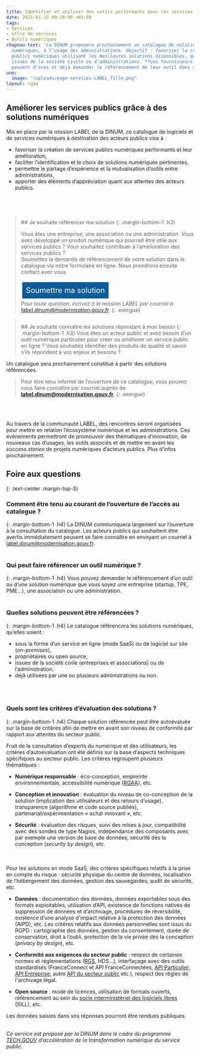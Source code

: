 ```yaml
---
title: Identifier et utiliser des outils performants pour les services publics numériques
date: 2021-01-15 09:20:00 +01:00
tags:
- Services
- offre de services
- Outils numériques
chapeau-text: 'La DINUM proposera prochainement un catalogue de solutions et d’outils
  numériques, à l’usage des administrations. Objectif : favoriser la création de services
  publics numériques utilisant les meilleures solutions disponibles, qu’elles soient
  issues de la société civile ou d’administrations. **Les fournisseurs de solutions
  peuvent d’ores et déjà demander le référencement de leur outil dans ce futur catalogue.**'
une:
  image: "/uploads/page-services-LABEL_fille.png"
layout: rgaa
---
```


<style>
.button {
background-color: #0d5c98;
border: 1px solid white;
color: white;
padding: 10px 10px;
text-align: center;
text-decoration: none;
display: inline-block;
font-style: normal;
font-size: 20px;
margin: 4px 2px;
cursor: pointer;
}

a.lien-encadre {
color: #0A4D7F;
text-decoration: none;
}
a.lien-encadre:hover {
color: #0A4D7F;
text-decoration: underline;
}
</style>

## Améliorer les services publics grâce à des solutions numériques

Mis en place par la mission LABEL de la DINUM, ce catalogue de logiciels et de services numériques à destination des acteurs publics vise à :

* favoriser la création de services publics numériques performants et leur amélioration,
* faciliter l’identification et le choix de solutions numériques pertinentes,
* permettre le partage d’expérience et la mutualisation d’outils entre administrations,
* apporter des éléments d’appréciation quant aux attentes des acteurs publics.
<br>
<br>


> <figure class='image-left' style='width: 4%; margin-top: 0.4rem;'><img src="/uploads/fleche-droite.png" alt=""/></figure>## Je souhaite référencer ma solution
> {: .margin-bottom-1 .h3}
>
> Vous êtes une entreprise, une association ou une administration. Vous avez développé un produit numérique qui pourrait être utile aux services publics ? Vous souhaitez contribuer à l’amélioration des services publics ?
> <br>Soumettez la demande de référencement de votre solution dans le catalogue via notre formulaire en ligne. Nous prendrons ensuite contact avec vous.
>
> <a href="https://www.demarches-simplifiees.fr/commencer/demande-de-referencement-au-catalogue-label" class="button" title="Soumettre ma solution - Lien externe">Soumettre ma solution</a>
> <br>
> <i>Pour toute question, écrivez à la mission LABEL par courriel à <a class="lien-encadre" href="mailto:label.dinum@modernisation.gouv.fr">label.dinum@modernisation.gouv.fr</a>.</i>
{: .exergue}

> <figure class='image-left' style='width: 4%; margin-top: 0.4rem;'><img src="/uploads/fleche-droite.png" alt=""/></figure>## Je souhaite connaître les solutions répondant à mon besoin
> {: .margin-bottom-1 .h3}
> Vous êtes un acteur public et avez besoin d’un outil numérique particulier pour créer ou améliorer un service public en ligne ? Vous souhaitez identifier des produits de qualité et savoir s’ils répondent à vos enjeux et besoins ?
Un catalogue sera prochainement constitué à partir des solutions référencées. 
>
> Pour être tenu informé de l’ouverture de ce catalogue, vous pouvez vous faire connaître par courriel auprès de <a class="lien-encadre" href="mailto:label.dinum@modernisation.gouv.fr"><b>label.dinum@modernisation.gouv.fr</b></a>.
{: .exergue}
<br>
<br>

Au travers de la communauté LABEL, des rencontres seront organisées pour mettre en relation l’écosystème numérique et les administrations. Ces évènements permettront de promouvoir des thématiques d’innovation, de nouveaux cas d’usages, les outils associés et de mettre en avant les *success stories* de projets numériques d’acteurs publics. Plus d’infos prochainement.

## **Foire aux questions**
{: .text-center .margin-top-3}
### **Comment être tenu au courant de l’ouverture de l’accès au catalogue ?**
{: .margin-bottom-1 .h4}
La DINUM communiquera largement sur l’ouverture à la consultation du catalogue. Les acteurs publics qui souhaitent être avertis immédiatement peuvent se faire connaître en envoyant un courriel à [label.dinum@modernisation.gouv.fr](mailto:label.dinum@modernisation.gouv.fr).
<br>
<br>

### **Qui peut faire référencer un outil numérique ?**
{: .margin-bottom-1 .h4}
Vous pouvez demander le référencement d’un outil ou d’une solution numérique que vous soyez une entreprise (startup, TPE, PME…), une association ou une administration.
<br>
<br>

### **Quelles solutions peuvent être référencées ?**
{: .margin-bottom-1 .h4}
Le catalogue référencera les solutions numériques, qu’elles soient :

* sous la forme d’un service en ligne (mode SaaS) ou de logiciel sur site (*on-premises*),
* propriétaires ou open source,
* issues de la société civile (entreprises et associations) ou de l’administration,
* déjà utilisées par une ou plusieurs administrations ou non.
<br>
<br>

### **Quels sont les critères d’évaluation des solutions ?**
{: .margin-bottom-1 .h4}
Chaque solution référencée peut être autoévaluée sur la base de critères afin de mettre en avant son niveau de conformité par rapport aux attentes du secteur public.

Fruit de la consultation d’experts du numérique et des utilisateurs, les critères d’autoévaluation ont été définis sur la base d’aspects techniques spécifiques au secteur public. Les critères regroupent plusieurs thématiques :

* **Numérique responsable** : éco-conception, empreinte environnementale, accessibilité numérique ([RGAA](https://www.numerique.gouv.fr/publications/rgaa-accessibilite/)), etc.

* **Conception et innovation** : évaluation du niveau de co-conception de la solution (implication des utilisateurs et des retours d’usage), transparence (algorithme et code source publiés), partenariat/expérimentation « achat innovant », etc.

* **Sécurité** : évaluation des risques, suivi des mises à jour, compatibilité avec des sondes de type Nagios, indépendance des composants avec par exemple une version de base de données, sécurité dès la conception (*security by design*), etc.
<br>
<br>Pour les solutions en mode SaaS, des critères spécifiques relatifs à la prise en compte du risque : sécurité physique du centre de données, localisation de l’hébergement des données, gestion des sauvegardes, audit de sécurité, etc.

* **Données** : documentation des données, données exportables sous des formats exploitables, utilisation d’API, existence de fonctions natives de suppression de données et d’archivage, procédures de réversibilité, existence d’une analyse d'impact relative à la protection des données (AIPD), etc.
Les critères relatifs aux données personnelles sont issus du RGPD : cartographie des données, gestion du consentement, durée de conservation, droit à l’oubli, protection de la vie privée dès la conception (*privacy by design*), etc.

* **Conformité aux exigences du secteur public** : respect de certaines normes et réglementations ([RGS](/publications/referentiel-general-de-securite/), HDS…), interfaçage avec des outils standardisés (FranceConnect et API FranceConnectées, [API Particulier](https://api.gouv.fr/les-api/api-particulier "API Particulier - Lien externe"), [API Entreprise](https://api.gouv.fr/les-api/api-entreprise "API Entreprise - Lien externe"), autre [API du secteur public](https://api.gouv.fr/ "API du secteur public - Lien externe") etc.), respect des règles de l'archivage légal.

* **Open source** : mode de licences, utilisation de formats ouverts, référencement au sein du [socle interministériel des logiciels libres](https://sill.etalab.gouv.fr/ "Socle interministériel des logiciels libres  - Lien externe") (SILL), etc.

Les données saisies dans vos réponses pourront être rendues publiques. 
<br>
<br>

*Ce service est proposé par la DINUM dans le cadre du programme [TECH.GOUV](https://www.numerique.gouv.fr/publications/tech-gouv-strategie-et-feuille-de-route-2019-2021/) d’accélération de la transformation numérique du service public.*
